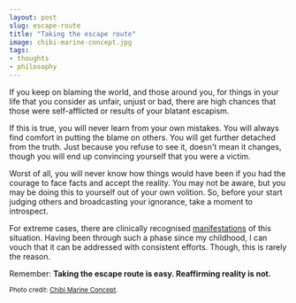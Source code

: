 ```yaml
---
layout: post
slug: escape-route
title: "Taking the escape route"
image: chibi-marine-concept.jpg
tags:
- thoughts
- philosophy
---
```


If you keep on blaming the world, and those around you, for things in your life that you consider as unfair, unjust or bad, there are high chances that those were self-afflicted or results of your blatant escapism.

If this is true, you will never learn from your own mistakes. You will always find comfort in putting the blame on others. You will get further detached from the truth. Just because you refuse to see it, doesn't mean it changes, though you will end up convincing yourself that you were a victim.

Worst of all, you will never know how things would have been if you had the courage to face facts and accept the reality. You may not be aware, but you may be doing this to yourself out of your own volition. So, before your start judging others and broadcasting your ignorance, take a moment to introspect.

For extreme cases, there are clinically recognised [manifestations](https://en.wikipedia.org/wiki/Dissociative_disorder) of this situation. Having been through such a phase since my childhood, I can vouch that it can be addressed with consistent efforts. Though, this is rarely the reason.

Remember: **Taking the escape route is easy. Reaffirming reality is not.**

<small>Photo credit: [Chibi Marine Concept](https://www.flickr.com/photos/pasukaru76/5796803202/).</small>
